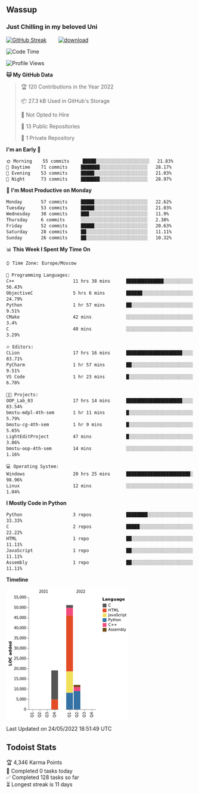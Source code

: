 ## Wassup 
### Just Chilling in my beloved Uni 

<!--
-->

[![GitHub Streak](http://github-readme-streak-stats.herokuapp.com?user=archeoss&theme=shades-of-purple&hide_border=true&date_format=j%20M%5B%20Y%5D)](https://git.io/streak-stats)&nbsp;&nbsp;&nbsp;&nbsp;&nbsp;&nbsp;&nbsp;&nbsp;[![download](https://user-images.githubusercontent.com/68448737/147796309-d8b65b1d-4dde-40d9-b03a-2b42aaa6cd43.jpeg)
](https://bmstu.ru/)

<!--START_SECTION:waka-->
![Code Time](http://img.shields.io/badge/Code%20Time-0%20secs-blue)

![Profile Views](http://img.shields.io/badge/Profile%20Views-4-blue)

**🐱 My GitHub Data** 

> 🏆 120 Contributions in the Year 2022
 > 
> 📦 27.3 kB Used in GitHub's Storage 
 > 
> 🚫 Not Opted to Hire
 > 
> 📜 13 Public Repositories 
 > 
> 🔑 1 Private Repository 
 > 
**I'm an Early 🐤** 

```text
🌞 Morning    55 commits     █████░░░░░░░░░░░░░░░░░░░░   21.83% 
🌆 Daytime    71 commits     ███████░░░░░░░░░░░░░░░░░░   28.17% 
🌃 Evening    53 commits     █████░░░░░░░░░░░░░░░░░░░░   21.03% 
🌙 Night      73 commits     ███████░░░░░░░░░░░░░░░░░░   28.97%

```
📅 **I'm Most Productive on Monday** 

```text
Monday       57 commits     █████░░░░░░░░░░░░░░░░░░░░   22.62% 
Tuesday      53 commits     █████░░░░░░░░░░░░░░░░░░░░   21.03% 
Wednesday    30 commits     ███░░░░░░░░░░░░░░░░░░░░░░   11.9% 
Thursday     6 commits      ░░░░░░░░░░░░░░░░░░░░░░░░░   2.38% 
Friday       52 commits     █████░░░░░░░░░░░░░░░░░░░░   20.63% 
Saturday     28 commits     ██░░░░░░░░░░░░░░░░░░░░░░░   11.11% 
Sunday       26 commits     ██░░░░░░░░░░░░░░░░░░░░░░░   10.32%

```


📊 **This Week I Spent My Time On** 

```text
⌚︎ Time Zone: Europe/Moscow

💬 Programming Languages: 
C++                      11 hrs 38 mins      ██████████████░░░░░░░░░░░   56.43% 
ObjectiveC               5 hrs 6 mins        ██████░░░░░░░░░░░░░░░░░░░   24.79% 
Python                   1 hr 57 mins        ██░░░░░░░░░░░░░░░░░░░░░░░   9.51% 
CMake                    42 mins             ░░░░░░░░░░░░░░░░░░░░░░░░░   3.4% 
C                        40 mins             ░░░░░░░░░░░░░░░░░░░░░░░░░   3.29%

🔥 Editors: 
CLion                    17 hrs 16 mins      █████████████████████░░░░   83.71% 
PyCharm                  1 hr 57 mins        ██░░░░░░░░░░░░░░░░░░░░░░░   9.51% 
VS Code                  1 hr 23 mins        █░░░░░░░░░░░░░░░░░░░░░░░░   6.78%

🐱‍💻 Projects: 
OOP_Lab_03               17 hrs 14 mins      █████████████████████░░░░   83.54% 
bmstu-mdpl-4th-sem       1 hr 11 mins        █░░░░░░░░░░░░░░░░░░░░░░░░   5.79% 
bmstu-cg-4th-sem         1 hr 9 mins         █░░░░░░░░░░░░░░░░░░░░░░░░   5.65% 
LightEditProject         47 mins             █░░░░░░░░░░░░░░░░░░░░░░░░   3.86% 
bmstu-oop-4th-sem        14 mins             ░░░░░░░░░░░░░░░░░░░░░░░░░   1.16%

💻 Operating System: 
Windows                  20 hrs 25 mins      ████████████████████████░   98.96% 
Linux                    12 mins             ░░░░░░░░░░░░░░░░░░░░░░░░░   1.04%

```

**I Mostly Code in Python** 

```text
Python                   3 repos             ████████░░░░░░░░░░░░░░░░░   33.33% 
C                        2 repos             █████░░░░░░░░░░░░░░░░░░░░   22.22% 
HTML                     1 repo              ██░░░░░░░░░░░░░░░░░░░░░░░   11.11% 
JavaScript               1 repo              ██░░░░░░░░░░░░░░░░░░░░░░░   11.11% 
Assembly                 1 repo              ██░░░░░░░░░░░░░░░░░░░░░░░   11.11%

```


**Timeline**

![Chart not found](https://raw.githubusercontent.com/archeoss/archeoss/master/charts/bar_graph.png) 


 Last Updated on 24/05/2022 18:51:49 UTC
<!--END_SECTION:waka-->

## Todoist Stats

<!-- TODO-IST:START -->
🏆  4,346 Karma Points           
🌸  Completed 0 tasks today           
✅  Completed 128 tasks so far           
⏳  Longest streak is 11 days
<!-- TODO-IST:END -->
